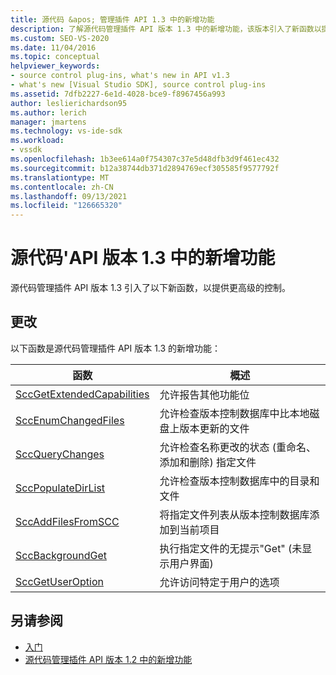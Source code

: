```yaml
---
title: 源代码 &apos; 管理插件 API 1.3 中的新增功能
description: 了解源代码管理插件 API 版本 1.3 中的新增功能，该版本引入了新函数以提供更高级的控制。
ms.custom: SEO-VS-2020
ms.date: 11/04/2016
ms.topic: conceptual
helpviewer_keywords:
- source control plug-ins, what's new in API v1.3
- what's new [Visual Studio SDK], source control plug-ins
ms.assetid: 7dfb2227-6e1d-4028-bce9-f8967456a993
author: leslierichardson95
ms.author: lerich
manager: jmartens
ms.technology: vs-ide-sdk
ms.workload:
- vssdk
ms.openlocfilehash: 1b3ee614a0f754307c37e5d48dfb3d9f461ec432
ms.sourcegitcommit: b12a38744db371d2894769ecf305585f9577792f
ms.translationtype: MT
ms.contentlocale: zh-CN
ms.lasthandoff: 09/13/2021
ms.locfileid: "126665320"
---
```

# <a name="what39s-new-in-the-source-control-plug-in-api-version-13"></a>源代码&#39;API 版本 1.3 中的新增功能
源代码管理插件 API 版本 1.3 引入了以下新函数，以提供更高级的控制。

## <a name="changes"></a>更改
 以下函数是源代码管理插件 API 版本 1.3 的新增功能：

|函数|概述|
|--------------|--------------|
|[SccGetExtendedCapabilities](../../extensibility/sccgetextendedcapabilities-function.md)|允许报告其他功能位|
|[SccEnumChangedFiles](../../extensibility/sccenumchangedfiles-function.md)|允许检查版本控制数据库中比本地磁盘上版本更新的文件|
|[SccQueryChanges](../../extensibility/sccquerychanges-function.md)|允许检查名称更改的状态 (重命名、添加和删除) 指定文件|
|[SccPopulateDirList](../../extensibility/sccpopulatedirlist-function.md)|允许检查版本控制数据库中的目录和文件|
|[SccAddFilesFromSCC](../../extensibility/sccaddfilesfromscc-function.md)|将指定文件列表从版本控制数据库添加到当前项目|
|[SccBackgroundGet](../../extensibility/sccbackgroundget-function.md)|执行指定文件的无提示"Get" (未显示用户界面) |
|[SccGetUserOption](../../extensibility/sccgetuseroption-function.md)|允许访问特定于用户的选项|

## <a name="see-also"></a>另请参阅
- [入门](../../extensibility/internals/getting-started-with-source-control-plug-ins.md)
- [源代码管理插件 API 版本 1.2 中的新增功能](../../extensibility/internals/what-s-new-in-the-source-control-plug-in-api-version-1-2.md)
